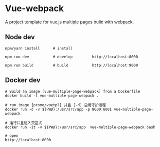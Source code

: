 # Vue-webpack
A project template for vue.js multiple pages bulid with webpack.

## Node dev
```shell
npm/yarn install      # install

npm run dev           # develop         http://localhost:8000

npm run build         # build           http://localhost:9000
```

## Docker dev

```shell
# Build an image [vue-multiple-page-webpack] from a Dockerfile
docker build -t vue-multiple-page-webpack .

# run image [promo/vuetpl] 并且 [-d] 启用守护进程
docker run -d -v ${PWD}:/usr/src/app -p 8000:8001 vue-multiple-page-webpack

# 运行并且进入交互式
docker run -it -v ${PWD}:/usr/src/app  vue-multiple-page-webpack bash

# open
http://localhost:8000

```

